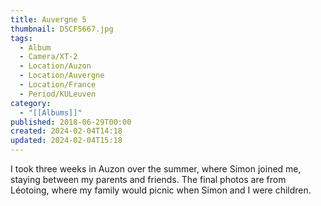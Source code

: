 ```yaml
---
title: Auvergne 5
thumbnail: DSCF5667.jpg
tags:
  - Album
  - Camera/XT-2
  - Location/Auzon
  - Location/Auvergne
  - Location/France
  - Period/KULeuven
category:
  - "[[Albums]]"
published: 2018-06-29T00:00
created: 2024-02-04T14:18
updated: 2024-02-04T15:18
---
```

I took three weeks in Auzon over the summer, where Simon joined me, staying between my parents and friends. The final photos are from Léotoing, where my family would picnic when Simon and I were children.
